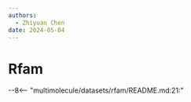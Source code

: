 ```yaml
---
authors:
  - Zhiyuan Chen
date: 2024-05-04
---
```


# Rfam

--8<-- "multimolecule/datasets/rfam/README.md:21:"
